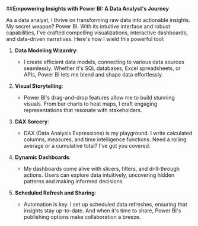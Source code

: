 ##**Empowering Insights with Power BI: A Data Analyst's Journey**

As a data analyst, I thrive on transforming raw data into actionable insights. My secret weapon? Power BI. With its intuitive interface and robust capabilities, I've crafted compelling visualizations, interactive dashboards, and data-driven narratives. Here's how I wield this powerful tool:

1. **Data Modeling Wizardry**:
   - I create efficient data models, connecting to various data sources seamlessly. Whether it's SQL databases, Excel spreadsheets, or APIs, Power BI lets me blend and shape data effortlessly.

2. **Visual Storytelling**:
   - Power BI's drag-and-drop features allow me to build stunning visuals. From bar charts to heat maps, I craft engaging representations that resonate with stakeholders.

3. **DAX Sorcery**:
   - DAX (Data Analysis Expressions) is my playground. I write calculated columns, measures, and time intelligence functions. Need a rolling average or a cumulative total? I've got you covered.

4. **Dynamic Dashboards**:
   - My dashboards come alive with slicers, filters, and drill-through actions. Users can explore data intuitively, uncovering hidden patterns and making informed decisions.

5. **Scheduled Refresh and Sharing**:
   - Automation is key. I set up scheduled data refreshes, ensuring that insights stay up-to-date. And when it's time to share, Power BI's publishing options make collaboration a breeze.
